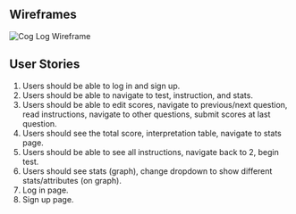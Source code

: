 ## Wireframes
![Cog Log Wireframe](http://i.imgur.com/zRDmNlu.jpg)

## User Stories

1. Users should be able to log in and sign up.
2. Users should be able to navigate to test, instruction, and stats.
3. Users should be able to edit scores, navigate to previous/next question, read instructions, navigate to other questions, submit scores at last question.
4. Users should see the total score, interpretation table, navigate to stats page.
5. Users should be able to see all instructions, navigate back to 2, begin test.
6. Users should see stats (graph), change dropdown to show different stats/attributes (on graph).
7. Log in page.
8. Sign up page.

